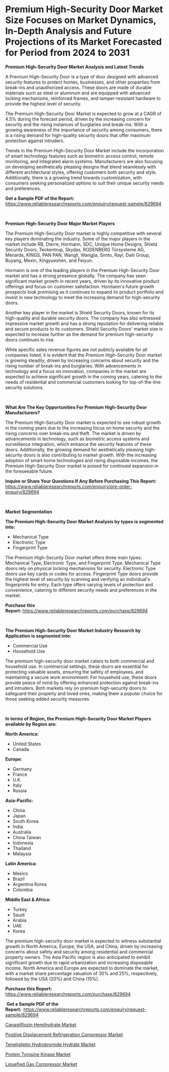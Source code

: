 <p><h1>Premium High-Security Door Market Size Focuses on Market Dynamics, In-Depth Analysis and Future Projections of its Market Forecasted for Period from 2024 to 2031</h1></p><p><strong>Premium High-Security Door Market Analysis and Latest Trends</strong></p>
<p><p>A Premium High-Security Door is a type of door designed with advanced security features to protect homes, businesses, and other properties from break-ins and unauthorized access. These doors are made of durable materials such as steel or aluminum and are equipped with advanced locking mechanisms, reinforced frames, and tamper-resistant hardware to provide the highest level of security.</p><p>The Premium High-Security Door Market is expected to grow at a CAGR of 4.5% during the forecast period, driven by the increasing concern for security and the rising instances of burglaries and break-ins. With a growing awareness of the importance of security among consumers, there is a rising demand for high-quality security doors that offer maximum protection against intruders.</p><p>Trends in the Premium High-Security Door Market include the incorporation of smart technology features such as biometric access control, remote monitoring, and integrated alarm systems. Manufacturers are also focusing on developing aesthetically pleasing designs that blend seamlessly with different architectural styles, offering customers both security and style. Additionally, there is a growing trend towards customization, with consumers seeking personalized options to suit their unique security needs and preferences.</p></p>
<p><strong>Get a Sample PDF of the Report:&nbsp;</strong> <a href="https://www.reliableresearchreports.com/enquiry/request-sample/829694">https://www.reliableresearchreports.com/enquiry/request-sample/829694</a></p>
<p>&nbsp;</p>
<p><strong>Premium High-Security Door Major Market Players</strong></p>
<p><p>The Premium High-Security Door market is highly competitive with several key players dominating the industry. Some of the major players in the market include RB, Dierre, Hormann, SDC, Unique Home Designs, Shield Security Doors, Teckentrup, Skydas, RODENBERG Türsysteme AG, Menards, KINGS, PAN PAN, Wangli, Wangjia, Simto, Rayi, Daili Group, Buyang, Mexin, Xingyueshen, and Feiyun.</p><p>Hormann is one of the leading players in the Premium High-Security Door market and has a strong presence globally. The company has seen significant market growth in recent years, driven by its innovative product offerings and focus on customer satisfaction. Hormann's future growth prospects look promising as it continues to expand its product portfolio and invest in new technology to meet the increasing demand for high-security doors.</p><p>Another key player in the market is Shield Security Doors, known for its high-quality and durable security doors. The company has also witnessed impressive market growth and has a strong reputation for delivering reliable and secure products to its customers. Shield Security Doors' market size is expected to increase further as the demand for premium high-security doors continues to rise.</p><p>While specific sales revenue figures are not publicly available for all companies listed, it is evident that the Premium High-Security Door market is growing steadily, driven by increasing concerns about security and the rising number of break-ins and burglaries. With advancements in technology and a focus on innovation, companies in the market are expected to achieve significant growth in the coming years, catering to the needs of residential and commercial customers looking for top-of-the-line security solutions.</p></p>
<p>&nbsp;</p>
<p><strong>What Are The Key Opportunities For Premium High-Security Door Manufacturers?</strong></p>
<p><p>The Premium High-Security Door market is expected to see robust growth in the coming years due to the increasing focus on home security and the rising concerns over break-ins and theft. The market is driven by advancements in technology, such as biometric access systems and surveillance integration, which enhance the security features of these doors. Additionally, the growing demand for aesthetically pleasing high-security doors is also contributing to market growth. With the increasing adoption of smart home technologies and rising disposable incomes, the Premium High-Security Door market is poised for continued expansion in the foreseeable future.</p></p>
<p><strong>Inquire or Share Your Questions If Any Before Purchasing This Report:</strong> <a href="https://www.reliableresearchreports.com/enquiry/pre-order-enquiry/829694">https://www.reliableresearchreports.com/enquiry/pre-order-enquiry/829694</a></p>
<p>&nbsp;</p>
<p><strong>Market Segmentation</strong></p>
<p><strong>The Premium High-Security Door Market Analysis by types is segmented into:</strong></p>
<p><ul><li>Mechanical Type</li><li>Electronic Type</li><li>Fingerprint Type</li></ul></p>
<p><p>The Premium High-Security Door market offers three main types: Mechanical Type, Electronic Type, and Fingerprint Type. Mechanical Type doors rely on physical locking mechanisms for security. Electronic Type doors use key cards or codes for access. Fingerprint Type doors provide the highest level of security by scanning and verifying an individual's fingerprints for entry. Each type offers varying levels of protection and convenience, catering to different security needs and preferences in the market.</p></p>
<p><strong>Purchase this Report:&nbsp;</strong><a href="https://www.reliableresearchreports.com/purchase/829694">https://www.reliableresearchreports.com/purchase/829694</a></p>
<p>&nbsp;</p>
<p><strong>The Premium High-Security Door Market Industry Research by Application is segmented into:</strong></p>
<p><ul><li>Commercial Use</li><li>Household Use</li></ul></p>
<p><p>The premium high-security door market caters to both commercial and household use. In commercial settings, these doors are essential for protecting valuable assets, ensuring the safety of employees, and maintaining a secure work environment. For household use, these doors provide peace of mind by offering enhanced protection against break-ins and intruders. Both markets rely on premium high-security doors to safeguard their property and loved ones, making them a popular choice for those seeking added security measures.</p></p>
<p>&nbsp;</p>
<p><strong>In terms of Region, the Premium High-Security Door Market Players available by Region are:</strong></p>
<p>
    <p> <strong> North America: </strong>
        <ul>
            <li>United States</li>
            <li>Canada</li>
        </ul>
        </p> 
    <p> <strong> Europe: </strong>
        <ul>
            <li>Germany</li>
            <li>France</li>
            <li>U.K.</li>
            <li>Italy</li>
            <li>Russia</li>
        </ul>
        </p> 
    <p> <strong> Asia-Pacific: </strong>
        <ul>
            <li>China</li>
            <li>Japan</li>
            <li>South Korea</li>
            <li>India</li>
            <li>Australia</li>
            <li>China Taiwan</li>
            <li>Indonesia</li>
            <li>Thailand</li>
            <li>Malaysia</li>
        </ul>
        </p> 
    <p> <strong> Latin America: </strong>
        <ul>
            <li>Mexico</li>
            <li>Brazil</li>
            <li>Argentina Korea</li>
            <li>Colombia</li>
        </ul>
        </p> 
    <p> <strong> Middle East & Africa: </strong>
        <ul>
            <li>Turkey</li>
            <li>Saudi</li>
            <li>Arabia</li>
            <li>UAE</li>
            <li>Korea</li>
        </ul>
    </p>
    </p>
<p><p>The premium high-security door market is expected to witness substantial growth in North America, Europe, the USA, and China, driven by increasing concerns about safety and security among residential and commercial property owners. The Asia Pacific region is also anticipated to exhibit significant growth due to rapid urbanization and increasing disposable income. North America and Europe are expected to dominate the market, with a market share percentage valuation of 30% and 25%, respectively, followed by the USA (20%) and China (15%).</p></p>
<p><strong>Purchase this Report: </strong><a href="https://www.reliableresearchreports.com/purchase/829694">https://www.reliableresearchreports.com/purchase/829694</a></p>
<p>&nbsp;<strong>Get a Sample PDF of the Report:&nbsp;&nbsp;</strong><a href="https://www.reliableresearchreports.com/enquiry/request-sample/829694">https://www.reliableresearchreports.com/enquiry/request-sample/829694</a></p>
<p><strong></strong></p>
<p><p><a href="https://medium.com/@marvinwalsh8546/canagliflozin-hemihydrate-market-the-key-to-successful-business-strategy-forecast-till-2031-cd58afc68396">Canagliflozin Hemihydrate Market</a></p><p><a href="https://issuu.com/reportprime-2/docs/positive-displacement-refrigeration-compressor-mar">Positive Displacement Refrigeration Compressor Market</a></p><p><a href="https://medium.com/@marvinwalsh8546/teneligliptin-hydrobromide-hydrate-market-the-key-to-successful-business-strategy-forecast-till-c8c5e11318c4">Teneligliptin Hydrobromide Hydrate Market</a></p><p><a href="https://medium.com/@marvinwalsh8546/protein-tyrosine-kinase-market-analysis-its-cagr-market-segmentation-and-global-industry-overview-32a616bc04aa">Protein Tyrosine Kinase Market</a></p><p><a href="https://issuu.com/reportprime-2/docs/liquefied-gas-compressor-market-size-2030.pptx">Liquefied Gas Compressor Market</a></p></p>